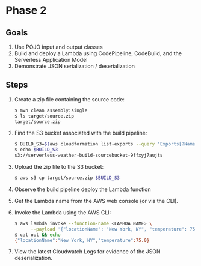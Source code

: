 # Phase 2

## Goals

1. Use POJO input and output classes
1. Build and deploy a Lambda using CodePipeline, CodeBuild, and the Serverless Application Model
1. Demonstrate JSON serialization / deserialization

## Steps

1. Create a zip file containing the source code:
    ```bash
    $ mvn clean assembly:single
    $ ls target/source.zip
    target/source.zip
    ```

1. Find the S3 bucket associated with the build pipeline:
    ```bash
    $ BUILD_S3=$(aws cloudformation list-exports --query 'Exports[?Name==`ServerlessWeatherSourceBucket`].Value' --output text)
    $ echo $BUILD_S3
    s3://serverless-weather-build-sourcebucket-9ffxyj7aujts
    ```

1. Upload the zip file to the S3 bucket:
    ```bash
    $ aws s3 cp target/source.zip $BUILD_S3
    ```

1. Observe the build pipeline deploy the Lambda function

1. Get the Lambda name from the AWS web console (or via the CLI).

1. Invoke the Lambda using the AWS CLI:
    ```bash
    $ aws lambda invoke --function-name <LAMBDA NAME> \
          --payload '{"locationName": "New York, NY", "temperature": 75.0}' out
    $ cat out && echo
    {"locationName":"New York, NY","temperature":75.0}
    ```

1. View the latest Cloudwatch Logs for evidence of the JSON deserialization.